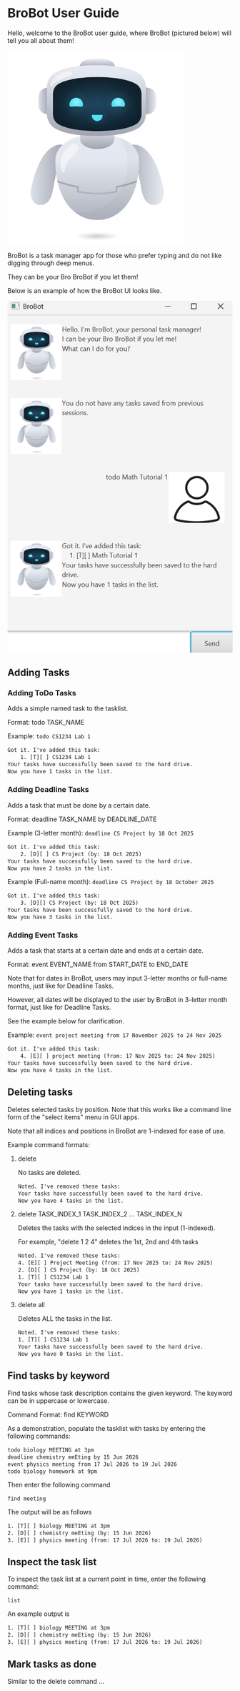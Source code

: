 # BroBot User Guide

Hello, welcome to the BroBot user guide, where BroBot (pictured below) will tell you all about them!

![](../src/main/resources/images/Mascot.png)

BroBot is a task manager app for those who prefer typing and do not like digging through deep menus.

They can be your Bro BroBot if you let them!

Below is an example of how the BroBot UI looks like.

![](Ui.png)


## Adding Tasks

### Adding ToDo Tasks
Adds a simple named task to the tasklist.

Format: todo TASK_NAME

Example: `todo CS1234 Lab 1`

```
Got it. I've added this task:
    1. [T][ ] CS1234 Lab 1
Your tasks have successfully been saved to the hard drive.
Now you have 1 tasks in the list.
```

### Adding Deadline Tasks
Adds a task that must be done by a certain date.

Format:
deadline TASK_NAME by DEADLINE_DATE

Example (3-letter month): `deadline CS Project by 18 Oct 2025`
```
Got it. I've added this task:
    2. [D][ ] CS Project (by: 18 Oct 2025)
Your tasks have successfully been saved to the hard drive.
Now you have 2 tasks in the list.
```
Example (Full-name month): `deadline CS Project by 18 October 2025`
```
Got it. I've added this task:
    3. [D][] CS Project (by: 18 Oct 2025)
Your tasks have been successfully saved to the hard drive.
Now you have 3 tasks in the list. 
```

### Adding Event Tasks
Adds a task that starts at a certain date and ends at a certain date.

Format: event EVENT_NAME from START_DATE to END_DATE

Note that for dates in BroBot, users may input 3-letter months or full-name months, just like for Deadline Tasks. 

However, all dates will be displayed to the user by BroBot in 3-letter month format, just like for Deadline Tasks.

See the example below for clarification.

Example: `event project meeting from 17 November 2025 to 24 Nov 2025`

```
Got it. I've added this task:
    4. [E][ ] project meeting (from: 17 Nov 2025 to: 24 Nov 2025)
Your tasks have successfully been saved to the hard drive.
Now you have 4 tasks in the list.
```

## Deleting tasks
Deletes selected tasks by position. Note that this works like a command line form of the "select items" menu in GUI apps.

Note that all indices and positions in BroBot are 1-indexed for ease of use.

Example command formats:

1. delete

    No tasks are deleted.
    ```
    Noted. I've removed these tasks:
    Your tasks have successfully been saved to the hard drive.
    Now you have 4 tasks in the list.
    ```
   
2. delete TASK_INDEX_1 TASK_INDEX_2 ... TASK_INDEX_N
    
    Deletes the tasks with the selected indices in the input (1-indexed).

    For example, "delete 1 2 4" deletes the 1st, 2nd and 4th tasks
    ```
    Noted. I've removed these tasks:
    4. [E][ ] Project Meeting (from: 17 Nov 2025 to: 24 Nov 2025)
    2. [D][ ] CS Project (by: 18 Oct 2025)
    1. [T][ ] CS1234 Lab 1
    Your tasks have successfully been saved to the hard drive.
    Now you have 1 tasks in the list.
    ```

3. delete all

    Deletes ALL the tasks in the list.
    ```
    Noted. I've removed these tasks:
    1. [T][ ] CS1234 Lab 1
    Your tasks have successfully been saved to the hard drive.
    Now you have 0 tasks in the list.
    ```

## Find tasks by keyword
Find tasks whose task description contains the given keyword. The keyword can be in uppercase or lowercase.

Command Format: find KEYWORD

As a demonstration, populate the tasklist with tasks by entering the following commands:
```
todo biology MEETING at 3pm
deadline chemistry meEting by 15 Jun 2026
event physics meeting from 17 Jul 2026 to 19 Jul 2026
todo biology homework at 9pm
```

Then enter the following command
```
find meeting
```

The output will be as follows
```
1. [T][ ] biology MEETING at 3pm
2. [D][ ] chemistry meEting (by: 15 Jun 2026)
3. [E][ ] physics meeting (from: 17 Jul 2026 to: 19 Jul 2026)
```

## Inspect the task list

To inspect the task list at a current point in time, enter the following command:
```
list
```

An example output is
```
1. [T][ ] biology MEETING at 3pm
2. [D][ ] chemistry meEting (by: 15 Jun 2026)
3. [E][ ] physics meeting (from: 17 Jul 2026 to: 19 Jul 2026)
```

## Mark tasks as done

Similar to the delete command ...